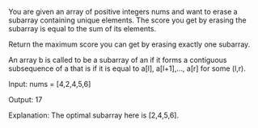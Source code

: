You are given an array of positive integers nums and want to erase a subarray containing unique elements. The score you get by erasing the subarray is equal to the sum of its elements.

Return the maximum score you can get by erasing exactly one subarray.

An array b is called to be a subarray of an if it forms a contiguous subsequence of a that is if it is equal to a[l], a[l+1],…, a[r] for some (l,r).

Input: nums = [4,2,4,5,6]

Output: 17

Explanation: The optimal subarray here is [2,4,5,6].